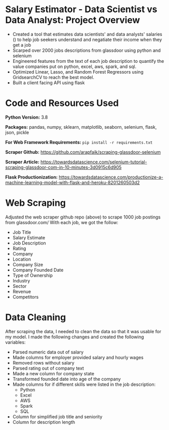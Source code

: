 # Salary Estimator - Data Scientist vs Data Analyst: Project Overview
* Created a tool that estimates data scientists' and data analysts' salaries () to help job seekers understand and negatiate their income when they get a job
* Scarped over 2000 jobs descriptions from glassdoor using python and selenium
* Engineered features from the text of each job description to quantify the value companies put on python, excel, aws, spark, and sql.
* Optimized Linear, Lasso, and Random Forest Regressors using GridsearchCV to reach the best model.
* Built a client facing API using flask



# Code and Resources Used
**Python Version:** 3.8

**Packages:** pandas, numpy, sklearn, matplotlib, seaborn, selenium, flask, json, pickle

**For Web Framework Requirements:** ```pip install -r requirements.txt```

**Scraper Github:** https://github.com/arapfaik/scraping-glassdoor-selenium

**Scraper Article:** https://towardsdatascience.com/selenium-tutorial-scraping-glassdoor-com-in-10-minutes-3d0915c6d905

**Flask Productionization:** https://towardsdatascience.com/productionize-a-machine-learning-model-with-flask-and-heroku-8201260503d2

# Web Scraping
Adjusted the web scraper github repo (above) to scrape 1000 job postings from glassdoor.com/  With each job, we got the follow:
* Job Title
* Salary Estimate
* Job Description
* Rating
* Company
* Location
* Company Size
* Company Founded Date
* Type of Ownership
* Industry
* Sector
* Revenue
* Competitors

# Data Cleaning
After scraping the data, I needed to clean the data so that it was usable for my model.  I made the following changes and created the following variables:
* Parsed numeric data out of salary
* Made columns for employer provided salary and hourly wages
* Removed rows without salary
* Parsed rating out of company text
* Made a new column for company state
* Transformed founded date into age of the company
* Made columns for if different skills were listed in the job description:
  * Python
  * Excel
  * AWS
  * Spark
  * SQL
* Column for simplified job title and seniority
* Column for description length

